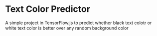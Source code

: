 # Text Color Predictor

A simple project in TensorFlow.js to predict whether black text colotr or white text color is better over any random background color
